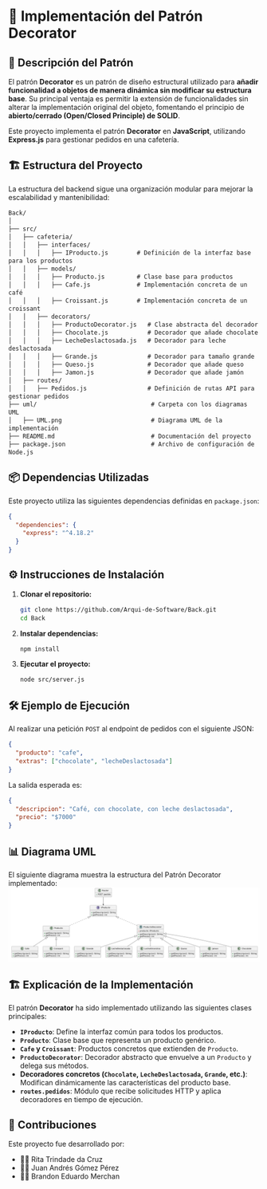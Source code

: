 # 🚀 Implementación del Patrón Decorator

## 📌 Descripción del Patrón
El patrón **Decorator** es un patrón de diseño estructural utilizado para **añadir funcionalidad a objetos de manera dinámica sin modificar su estructura base**. Su principal ventaja es permitir la extensión de funcionalidades sin alterar la implementación original del objeto, fomentando el principio de **abierto/cerrado (Open/Closed Principle) de SOLID**.

Este proyecto implementa el patrón **Decorator** en **JavaScript**, utilizando **Express.js** para gestionar pedidos en una cafetería. 

## 🏗️ Estructura del Proyecto
La estructura del backend sigue una organización modular para mejorar la escalabilidad y mantenibilidad:

```
Back/
│
├── src/
│   ├── cafeteria/
│   │   ├── interfaces/
│   │   │   ├── IProducto.js        # Definición de la interfaz base para los productos
│   │   ├── models/
│   │   │   ├── Producto.js         # Clase base para productos
│   │   │   ├── Cafe.js             # Implementación concreta de un café
│   │   │   ├── Croissant.js        # Implementación concreta de un croissant
│   │   ├── decorators/
│   │   │   ├── ProductoDecorator.js   # Clase abstracta del decorador
│   │   │   ├── Chocolate.js           # Decorador que añade chocolate
│   │   │   ├── LecheDeslactosada.js   # Decorador para leche deslactosada
│   │   │   ├── Grande.js              # Decorador para tamaño grande
│   │   │   ├── Queso.js               # Decorador que añade queso
│   │   │   ├── Jamon.js               # Decorador que añade jamón
│   ├── routes/
│   │   ├── Pedidos.js                 # Definición de rutas API para gestionar pedidos
├── uml/                                # Carpeta con los diagramas UML
│   ├── UML.png                         # Diagrama UML de la implementación
├── README.md                           # Documentación del proyecto
├── package.json                        # Archivo de configuración de Node.js
```

## 📦 Dependencias Utilizadas
Este proyecto utiliza las siguientes dependencias definidas en `package.json`:

```json
{
  "dependencies": {
    "express": "^4.18.2"
  }
}
```

## ⚙️ Instrucciones de Instalación
1. **Clonar el repositorio:**
   ```sh
   git clone https://github.com/Arqui-de-Software/Back.git
   cd Back
   ```

2. **Instalar dependencias:**
   ```sh
   npm install
   ```

3. **Ejecutar el proyecto:**
   ```sh
   node src/server.js
   ```

## 🛠️ Ejemplo de Ejecución
Al realizar una petición `POST` al endpoint de pedidos con el siguiente JSON:
```json
{
  "producto": "cafe",
  "extras": ["chocolate", "lecheDeslactosada"]
}
```
La salida esperada es:
```json
{
  "descripcion": "Café, con chocolate, con leche deslactosada",
  "precio": "$7000"
}
```

## 📊 Diagrama UML
El siguiente diagrama muestra la estructura del Patrón Decorator implementado:
![Diagrama UML](uml/UML.png)

## 🏗️ Explicación de la Implementación
El patrón **Decorator** ha sido implementado utilizando las siguientes clases principales:

- **`IProducto`**: Define la interfaz común para todos los productos.
- **`Producto`**: Clase base que representa un producto genérico.
- **`Cafe` y `Croissant`**: Productos concretos que extienden de `Producto`.
- **`ProductoDecorator`**: Decorador abstracto que envuelve a un `Producto` y delega sus métodos.
- **Decoradores concretos (`Chocolate`, `LecheDeslactosada`, `Grande`, etc.)**: Modifican dinámicamente las características del producto base.
- **`routes.pedidos`**: Módulo que recibe solicitudes HTTP y aplica decoradores en tiempo de ejecución.

## 🤝 Contribuciones
Este proyecto fue desarrollado por:
- 👩‍💻 Rita Trindade da Cruz
- 👨‍💻 Juan Andrés Gómez Pérez
- 👨‍💻 Brandon Eduardo Merchan

